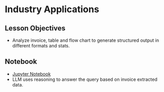 # Industry Applications

## Lesson Objectives

- Analyze invoice, table and flow chart to generate structured output in different formats and stats.

## Notebook

- [Jupyter Notebook](../code/L5_Industry_Applications.ipynb)
- LLM uses reasoning to answer the query based on invoice extracted data.
